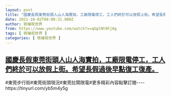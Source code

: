 ```yaml
---
layout: post
title: "國慶長假東莞街頭人山人海實拍，工廠限電停工，工人們終於可以放假上街。希望長假過後早點復工復產。"
date: 2021-10-02T08:00:31.000Z
author: 铁锤观世界
from: https://www.youtube.com/watch?v=qGglNt9FjAg
tags: [ 铁锤观世界 ]
categories: [ 铁锤观世界 ]
---
```

<!--1633161631000-->
[國慶長假東莞街頭人山人海實拍，工廠限電停工，工人們終於可以放假上街。希望長假過後早點復工復產。](https://www.youtube.com/watch?v=qGglNt9FjAg)
------

<div>
#東莞步行街#東莞街頭現況#東莞拉閘限電#更多精彩內容點擊訂閱----https://tinyurl.com/yb5m4y5g
</div>
